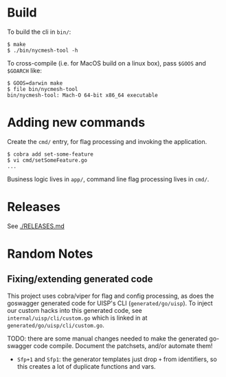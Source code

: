# Build

To build the cli in `bin/`:

```
$ make
$ ./bin/nycmesh-tool -h
```

To cross-compile (i.e. for MacOS build on a linux box), pass `$GOOS` and `$GOARCH` like:

```
$ GOOS=darwin make
$ file bin/nycmesh-tool
bin/nycmesh-tool: Mach-O 64-bit x86_64 executable
```

# Adding new commands

Create the `cmd/` entry, for flag processing and invoking the application.

```
$ cobra add set-some-feature
$ vi cmd/setSomeFeature.go
...
```

Business logic lives in `app/`, command line flag processing lives in `cmd/`.

# Releases

See [./RELEASES.md](RELEASES.md)

# Random Notes

## Fixing/extending generated code

This project uses cobra/viper for flag and config processing, as does the goswagger generated code for UISP's CLI (`generated/go/uisp`). To inject our custom hacks into this generated code, see `internal/uisp/cli/custom.go` which is linked in at `generated/go/uisp/cli/custom.go`. 

TODO: there are some manual changes needed to make the generated go-swagger code compile. Document the patchsets, and/or automate them!

- `Sfp+1` and `Sfp1`: the generator templates just drop `+` from identifiers, so this creates a lot of duplicate functions and vars.
